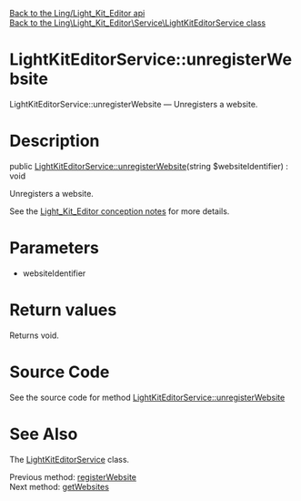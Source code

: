 [Back to the Ling/Light_Kit_Editor api](https://github.com/lingtalfi/Light_Kit_Editor/blob/master/doc/api/Ling/Light_Kit_Editor.md)<br>
[Back to the Ling\Light_Kit_Editor\Service\LightKitEditorService class](https://github.com/lingtalfi/Light_Kit_Editor/blob/master/doc/api/Ling/Light_Kit_Editor/Service/LightKitEditorService.md)


LightKitEditorService::unregisterWebsite
================



LightKitEditorService::unregisterWebsite — Unregisters a website.




Description
================


public [LightKitEditorService::unregisterWebsite](https://github.com/lingtalfi/Light_Kit_Editor/blob/master/doc/api/Ling/Light_Kit_Editor/Service/LightKitEditorService/unregisterWebsite.md)(string $websiteIdentifier) : void




Unregisters a website.

See the [Light_Kit_Editor conception notes](https://github.com/lingtalfi/Light_Kit_Editor/blob/master/doc/pages/conception-notes.md) for more details.




Parameters
================


- websiteIdentifier

    


Return values
================

Returns void.








Source Code
===========
See the source code for method [LightKitEditorService::unregisterWebsite](https://github.com/lingtalfi/Light_Kit_Editor/blob/master/Service/LightKitEditorService.php#L271-L291)


See Also
================

The [LightKitEditorService](https://github.com/lingtalfi/Light_Kit_Editor/blob/master/doc/api/Ling/Light_Kit_Editor/Service/LightKitEditorService.md) class.

Previous method: [registerWebsite](https://github.com/lingtalfi/Light_Kit_Editor/blob/master/doc/api/Ling/Light_Kit_Editor/Service/LightKitEditorService/registerWebsite.md)<br>Next method: [getWebsites](https://github.com/lingtalfi/Light_Kit_Editor/blob/master/doc/api/Ling/Light_Kit_Editor/Service/LightKitEditorService/getWebsites.md)<br>

